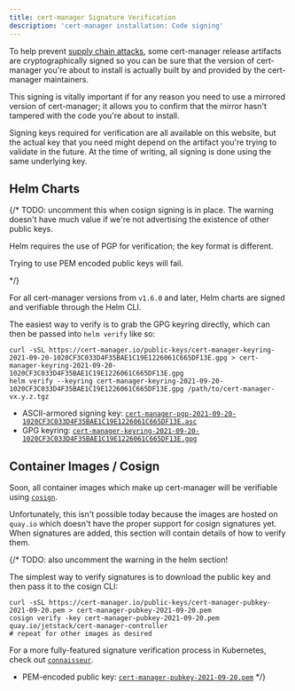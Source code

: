 ```yaml
---
title: cert-manager Signature Verification
description: 'cert-manager installation: Code signing'
---
```


To help prevent [supply chain attacks](https://en.wikipedia.org/wiki/Supply_chain_attack), some cert-manager release
artifacts are cryptographically signed so you can be sure that the version of cert-manager you're about to install
is actually built by and provided by the cert-manager maintainers.

This signing is vitally important if for any reason you need to use a mirrored version of cert-manager; it allows you
to confirm that the mirror hasn't tampered with the code you're about to install.

Signing keys required for verification are all available on this website, but the actual key that you need might depend
on the artifact you're trying to validate in the future. At the time of writing, all signing is done using the same underlying
key.

## Helm Charts

{/*
TODO: uncomment this when cosign signing is in place. The warning doesn't have much value
if we're not advertising the existence of other public keys.
<div className="alert">
Helm requires the use of PGP for verification; the key format is different.

Trying to use PEM encoded public keys will fail.
</div>
*/}

For all cert-manager versions from `v1.6.0` and later, Helm charts are signed and verifiable through the Helm CLI.

The easiest way to verify is to grab the GPG keyring directly, which can then be passed into `helm verify` like so:

```console
curl -sSL https://cert-manager.io/public-keys/cert-manager-keyring-2021-09-20-1020CF3C033D4F35BAE1C19E1226061C665DF13E.gpg > cert-manager-keyring-2021-09-20-1020CF3C033D4F35BAE1C19E1226061C665DF13E.gpg
helm verify --keyring cert-manager-keyring-2021-09-20-1020CF3C033D4F35BAE1C19E1226061C665DF13E.gpg /path/to/cert-manager-vx.y.z.tgz
```

- ASCII-armored signing key: [`cert-manager-pgp-2021-09-20-1020CF3C033D4F35BAE1C19E1226061C665DF13E.asc`](../../../public-keys/cert-manager-pgp-2021-09-20-1020CF3C033D4F35BAE1C19E1226061C665DF13E.asc)
- GPG keyring: [`cert-manager-keyring-2021-09-20-1020CF3C033D4F35BAE1C19E1226061C665DF13E.gpg`](../../../public-keys/cert-manager-keyring-2021-09-20-1020CF3C033D4F35BAE1C19E1226061C665DF13E.gpg)

## Container Images / Cosign

Soon, all container images which make up cert-manager will be verifiable using [`cosign`](https://docs.sigstore.dev/cosign/overview).

Unfortunately, this isn't possible today because the images are hosted on `quay.io` which doesn't have the proper support for cosign signatures yet. When signatures are
added, this section will contain details of how to verify them.

{/*
TODO: also uncomment the warning in the helm section!

The simplest way to verify signatures is to download the public key and then pass it to the cosign CLI:

```console
curl -sSL https://cert-manager.io/public-keys/cert-manager-pubkey-2021-09-20.pem > cert-manager-pubkey-2021-09-20.pem
cosign verify -key cert-manager-pubkey-2021-09-20.pem quay.io/jetstack/cert-manager-controller
# repeat for other images as desired
```

For a more fully-featured signature verification process in Kubernetes, check out [`connaisseur`](https://sse-secure-systems.github.io/connaisseur/).

- PEM-encoded public key: [`cert-manager-pubkey-2021-09-20.pem`](../../../public-keys/cert-manager-pubkey-2021-09-20.pem)
*/}